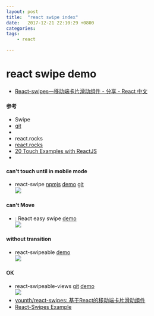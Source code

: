 ```yaml
---
layout: post
title:  "react swipe index"
date:   2017-12-21 22:10:29 +0800
categories:  
tags: 
    - react 

---
```


# react swipe demo #

* [React-swipes—移动端卡片滑动组件 - 分享 - React 中文](http://react-china.org/t/react-swipes/9042)

#### 参考 ####


* Swipe  
* [git](https://github.com/thebird/swipe#swipe-api)
* 
* react.rocks
* [react.rocks](https://react.rocks/)
* [20 Touch Examples with ReactJS](https://react.rocks/tag/Touch)
* 
#### can't touch until in mobile mode ####
* react-swipe
 [npmjs](https://www.npmjs.com/package/react-swipe)
 [demo](http://voronianski.github.io/react-swipe/demo/)
 [git](https://github.com/voronianski/react-swipe)  
![](https://i.imgur.com/qF55IPU.gif)
#### can't Move  ####
* : React easy swipe 
 [demo](http://react-easy-swipe.js.org/#demo)  
![](https://i.imgur.com/dTX86qv.gif)
#### without transition  ####
* react-swipeable 
 [demo](https://codepen.io/hartzis/pen/oebBPp)  
![](https://i.imgur.com/S2a6UiF.gif) 
#### OK  ####
* react-swipeable-views
 [git](https://github.com/oliviertassinari/react-swipeable-views)
 [demo](https://react-swipeable-views.com/demos/demos/)  
![](https://i.imgur.com/90aVFml.gif)
* [younth/react-swipes: 基于React的移动端卡片滑动组件](https://github.com/younth/react-swipes)
* [React-Swipes Example](http://younth.coding.me/mynote/demo/swipes/)